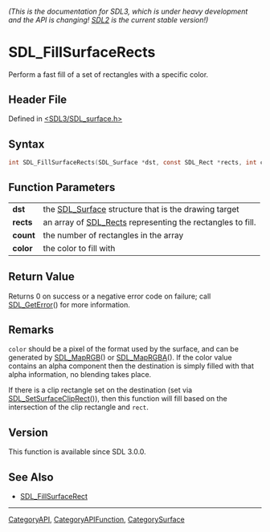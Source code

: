 ###### (This is the documentation for SDL3, which is under heavy development and the API is changing! [SDL2](https://wiki.libsdl.org/SDL2/) is the current stable version!)
# SDL_FillSurfaceRects

Perform a fast fill of a set of rectangles with a specific color.

## Header File

Defined in [<SDL3/SDL_surface.h>](https://github.com/libsdl-org/SDL/blob/main/include/SDL3/SDL_surface.h)

## Syntax

```c
int SDL_FillSurfaceRects(SDL_Surface *dst, const SDL_Rect *rects, int count, Uint32 color);
```

## Function Parameters

|               |                                                                         |
| ------------- | ----------------------------------------------------------------------- |
| **dst**       | the [SDL_Surface](SDL_Surface) structure that is the drawing target     |
| **rects**     | an array of [SDL_Rects](SDL_Rects) representing the rectangles to fill. |
| **count**     | the number of rectangles in the array                                   |
| **color**     | the color to fill with                                                  |

## Return Value

Returns 0 on success or a negative error code on failure; call
[SDL_GetError](SDL_GetError)() for more information.

## Remarks

`color` should be a pixel of the format used by the surface, and can be
generated by [SDL_MapRGB](SDL_MapRGB)() or [SDL_MapRGBA](SDL_MapRGBA)(). If
the color value contains an alpha component then the destination is simply
filled with that alpha information, no blending takes place.

If there is a clip rectangle set on the destination (set via
[SDL_SetSurfaceClipRect](SDL_SetSurfaceClipRect)()), then this function
will fill based on the intersection of the clip rectangle and `rect`.

## Version

This function is available since SDL 3.0.0.

## See Also

- [SDL_FillSurfaceRect](SDL_FillSurfaceRect)

----
[CategoryAPI](CategoryAPI), [CategoryAPIFunction](CategoryAPIFunction), [CategorySurface](CategorySurface)

